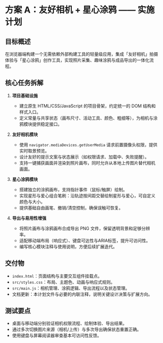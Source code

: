 # 方案 A：友好相机 + 星心涂鸦 —— 实施计划

## 目标概述
在浏览器端构建一个无需依赖外部构建工具的轻量级应用，集成「友好相机」拍摄体验与「星心涂鸦」创作工具，实现照片采集、趣味涂鸦与成品导出的一体化流程。

## 核心任务拆解
1. **项目基础设施**
   - 建立原生 HTML/CSS/JavaScript 的项目骨架，约定统一的 DOM 结构和样式入口。
   - 定义常量与共享状态（画布尺寸、活动工具、颜色、粗细等），为相机与涂鸦模块提供稳定接口。

2. **友好相机模块**
   - 使用 `navigator.mediaDevices.getUserMedia` 请求前置摄像头权限，提供实时取景预览。
   - 设计友好的提示文案与状态展示（如权限请求、加载中、失败提醒）。
   - 支持一键捕获画面并渲染到照片画布，同时允许从本地上传图片替代相机画面。

3. **星心涂鸦模块**
   - 搭建独立的涂鸦画布，支持指针事件（鼠标/触屏）绘制。
   - 实现星形与爱心组合笔刷：沿轨迹按间距交替绘制星形与爱心，可自定义颜色与大小。
   - 提供基础自由画笔、撤销/清空控制，确保误触可恢复。

4. **导出与易用性增强**
   - 将照片画布与涂鸦画布合成导出 PNG 文件，保留透明背景和足够分辨率。
   - 适配移动端布局（响应式）、键盘可达性与ARIA标签，提升可访问性。
   - 编写核心模块注释与使用说明，方便后续扩展迭代。

## 交付物
- `index.html`：页面结构与主要交互组件挂载点。
- `src/styles.css`：布局、主题色、动画与响应式规则。
- `src/main.js`：相机管理、涂鸦逻辑、导出流程以及状态管理。
- 文档更新：本计划文件与必要的内联注释，说明关键设计决策与扩展方向。

## 测试要点
- 桌面与移动端分别验证相机权限流程、绘制体验、导出结果。
- 通过多次切换图片来源（相机/上传）与多次导出确保状态重置正确。
- 使用键盘与屏幕阅读器审查基本可访问性反馈。

